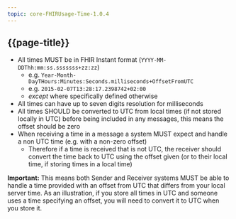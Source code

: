 ```yaml
---
topic: core-FHIRUsage-Time-1.0.4
---
```


## {{page-title}}

* All times MUST be in FHIR Instant format (```YYYY-MM-DDThh:mm:ss.sssssss+zz:zz```) 
  * e.g. ```Year-Month-DayTHours:Minutes:Seconds.milliseconds+OffsetFromUTC``` 
  * e.g. ```2015-02-07T13:28:17.2398742+02:00```
  * *except* where specifically defined otherwise
* All times can have up to seven digits resolution for milliseconds
* All times SHOULD be converted to UTC from local times (if not stored locally in UTC) before being included in any messages, this means the offset should be zero
* When receiving a time in a message a system MUST expect and handle a non UTC time (e.g. with a non-zero offset)
  * Therefore if a time is received that is not UTC, the receiver should convert the time back to UTC using the offset given (or to their local time, if storing times in a local time)

<div markdown="span" class="alert alert-warning" role="alert"><i class="fa fa-warning"></i><b> Important:</b> 
This means both Sender and Receiver systems MUST be able to handle a time provided with an offset from UTC that differs from your local server time. As an illustration, if you store all times in UTC and someone uses a time specifying an offset, you will need to convert it to UTC when you store it.
</div>